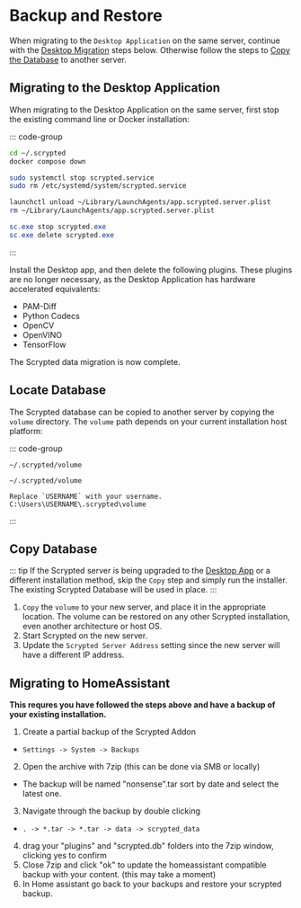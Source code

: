# Backup and Restore

When migrating to the `Desktop Application` on the same server, continue with the [Desktop Migration](#migrating-to-the-desktop-application) steps below. Otherwise follow the steps to [Copy the Database](#locate-database) to another server.

## Migrating to the Desktop Application

When migrating to the Desktop Application on the same server, first stop the existing command line or Docker installation:

::: code-group

```sh [Docker Compose]
cd ~/.scrypted
docker compose down
```

```sh [Linux]
sudo systemctl stop scrypted.service
sudo rm /etc/systemd/system/scrypted.service
```

```sh [Mac]
launchctl unload ~/Library/LaunchAgents/app.scrypted.server.plist 
rm ~/Library/LaunchAgents/app.scrypted.server.plist
```

```powershell [Windows]
sc.exe stop scrypted.exe
sc.exe delete scrypted.exe
```

:::

Install the Desktop app, and then delete the following plugins. These plugins are no longer necessary, as the Desktop Application has hardware accelerated equivalents:

* PAM-Diff
* Python Codecs
* OpenCV
* OpenVINO
* TensorFlow

The Scrypted data migration is now complete.

## Locate Database
The Scrypted database can be copied to another server by copying the `volume` directory. The `volume` path depends on your current installation host platform:

::: code-group

```[Linux]
~/.scrypted/volume
```

```[Mac]
~/.scrypted/volume
```

```[Windows]
Replace `USERNAME` with your username.
C:\Users\USERNAME\.scrypted\volume
```

:::

## Copy Database

::: tip
If the Scrypted server is being upgraded to the [Desktop App](/desktop-application) or a different installation method, skip the `Copy` step and simply run the installer. The existing Scrypted Database will be used in place.
:::


1. `Copy` the `volume` to your new server, and place it in the appropriate location. The volume can be restored on any other Scrypted installation, even another architecture or host OS.
2. Start Scrypted on the new server.
3. Update the `Scrypted Server Address` setting since the new server will have a different IP address.

## Migrating to HomeAssistant
**This requres you have followed the steps above and have a backup of your existing installation.**

1. Create a partial backup of the Scrypted Addon
  * `Settings -> System -> Backups`
2. Open the archive with 7zip (this can be done via SMB or locally)
  * The backup will be named "nonsense".tar sort by date and select the latest one.
3. Navigate through the backup by double clicking
  * `. -> *.tar -> *.tar -> data -> scrypted_data`
4. drag your "plugins" and "scrypted.db" folders into the 7zip window, clicking yes to confirm 
5. Close 7zip and click "ok" to update the homeassistant compatible backup with your content. (this may take a moment)
5. In Home assistant go back to your backups and restore your scrypted backup.
